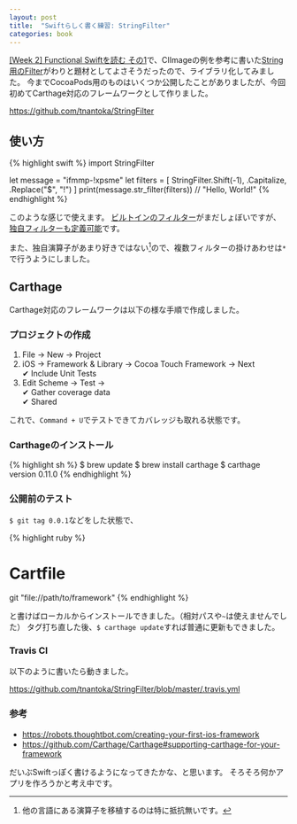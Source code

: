 ```yaml
---
layout: post
title:  "Swiftらしく書く練習: StringFilter"
categories: book
---
```


[\[Week 2\] Functional Swiftを読む その1](/book/2016/01/10/read-functional-swift-1.html)で、CIImageの例を参考に書いた[String用のFilter](https://github.com/tnantoka/swift-a-week/blob/gh-pages/works/FunctionalSwift.playground/Contents.swift#L7)がわりと題材としてよさそうだったので、ライブラリ化してみました。
今までCocoaPods用のものはいくつか公開したことがありましたが、今回初めてCarthage対応のフレームワークとして作りました。　

<https://github.com/tnantoka/StringFilter>

## 使い方

{% highlight swift %}
import StringFilter

let message = "ifmmp-!xpsme"
let filters = [ 
    StringFilter.Shift(-1),
    .Capitalize,
    .Replace("$", "!")
]
print(message.str_filter(filters)) // "Hello, World!"
{% endhighlight %}

このような感じで使えます。
[ビルトインのフィルター](https://github.com/tnantoka/StringFilter#built-in-filters)がまだしょぼいですが、[独自フィルターも定義可能](https://github.com/tnantoka/StringFilter#custom-filter)です。

また、独自演算子があまり好きではない[^1]ので、複数フィルターの掛けあわせは`*`で行うようにしました。

## Carthage

Carthage対応のフレームワークは以下の様な手順で作成しました。

### プロジェクトの作成

1. File -> New -> Project
2. iOS -> Framework & Library -> Cocoa Touch Framework -> Next  
   ✔ Include Unit Tests
3. Edit Scheme -> Test ->  
   ✔ Gather coverage data  
   ✔ Shared 

これで、`Command + U`でテストできてカバレッジも取れる状態です。

### Carthageのインストール

{% highlight sh %}
$ brew update
$ brew install carthage
$ carthage version
0.11.0
{% endhighlight %}

### 公開前のテスト

`$ git tag 0.0.1`などをした状態で、

{% highlight ruby %}
# Cartfile
git "file://path/to/framework"
{% endhighlight %}

と書けばローカルからインストールできました。（相対パスや`~`は使えませんでした）
タグ打ち直した後、`$ carthage update`すれば普通に更新もできました。

### Travis CI

以下のように書いたら動きました。

<https://github.com/tnantoka/StringFilter/blob/master/.travis.yml>

### 参考

- <https://robots.thoughtbot.com/creating-your-first-ios-framework>　
- <https://github.com/Carthage/Carthage#supporting-carthage-for-your-framework>

だいぶSwiftっぽく書けるようになってきたかな、と思います。
そろそろ何かアプリを作ろうかと考え中です。

[^1]: 他の言語にある演算子を移植するのは特に抵抗無いです。
